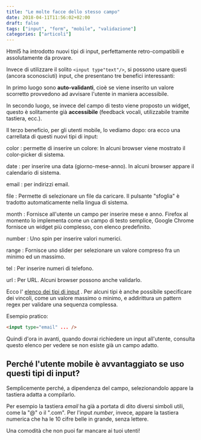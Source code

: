 ```yaml
---
title: "Le molte facce dello stesso campo"
date: 2018-04-11T11:56:02+02:00
draft: false
tags: ["input", "form", "mobile", "validazione"]
categories: ["articoli"]
---
```


Html5 ha introdotto nuovi tipi di input, perfettamente retro-compatibili e assolutamente da provare.

<!--more-->

Invece di utilizzare il solito `<input type"text"/>`, si possono usare questi (ancora sconosciuti) input, che presentano tre benefici interessanti:

In primo luogo sono **auto-validanti**, cioè se viene inserito un valore scorretto provvedono ad avvisare l'utente in maniera accessibile.

In secondo luogo, se invece del campo di testo viene proposto un widget, questo è solitamente già **accessibile** (feedback vocali, utilizzabile tramite tastiera, ecc.).

Il terzo beneficio, per gli utenti mobile, lo vediamo dopo: ora ecco una carrellata di questi nuovi tipi di input:

color
:	permette di inserire un colore: In alcuni browser viene mostrato il color-picker di sistema.

date
:	per inserire una data (giorno-mese-anno). In alcuni browser appare il calendario di sistema.

email
:	per indirizzi email.

file
:	Permette di selezionare un file da caricare. Il pulsante "sfoglia" è tradotto automaticamente nella lingua di sistema.

month
:	Fornisce all'utente un campo per inserire mese e anno. Firefox al momento lo implementa come un campo di testo semplice, Google Chrome fornisce un widget più complesso, con elenco predefinito.

number
:	Uno spin per inserire valori numerici.

range
:	Fornisce uno slider per selezionare un valore compreso fra un minimo ed un massimo.

tel
:	Per inserire numeri di telefono.

url
:	Per URL. Alcuni browser possono anche validarlo.

Ecco l'
[elenco dei tipi di input](https://www.w3schools.com/html/html_form_input_types.asp)
.
Per alcuni tipi è anche possibile specificare dei vincoli, come un valore massimo o minimo, e addirittura un pattern regex per validare una sequenza complessa.

Esempio pratico:

~~~html
<input type="email" ... />
~~~


Quindi d'ora in avanti, quando dovrai richiedere un input all'utente, consulta questo elenco per vedere se non esiste già un campo adatto.



## Perché l'utente mobile è avvantaggiato se uso questi tipi di input?

Semplicemente perché, a dipendenza del campo, selezionandolo appare la tastiera adatta a compilarlo.

Per esempio la tastiera *email* ha già a portata di dito diversi simboli utili, come la "@" o il ".com".
Per l'input *number*, invece, appare la tastiera numerica che ha le 10 cifre belle in grande, senza lettere.

Una comodità che non puoi far mancare ai tuoi utenti!
